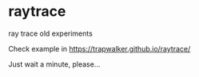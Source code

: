 # raytrace
ray trace old experiments

Check example in https://trapwalker.github.io/raytrace/

Just wait a minute, please...
